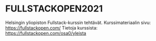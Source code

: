 # FULLSTACKOPEN2021
Helsingin yliopiston Fullstack-kurssin tehtävät.
Kurssimateriaalin sivu: https://fullstackopen.com/
Tietoja kurssista: https://fullstackopen.com/osa0/yleista
